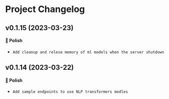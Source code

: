 # Project Changelog

## v0.1.15 (2023-03-23)

#### 💅 Polish

- `Add cleanup and relese memory of ml models when the server shutdown`

## v0.1.14 (2023-03-22)

#### 💅 Polish

- `Add sample endpoints to use NLP transformers modles `